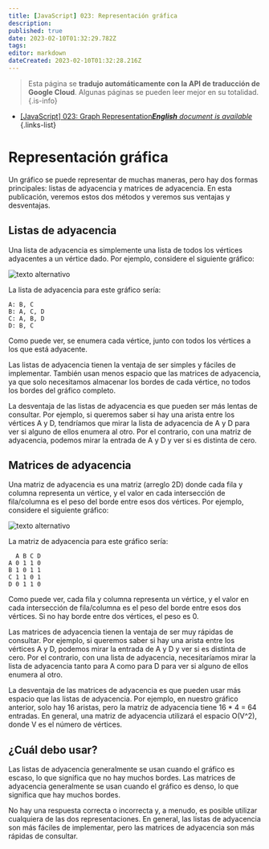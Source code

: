 ```yaml
---
title: [JavaScript] 023: Representación gráfica
description: 
published: true
date: 2023-02-10T01:32:29.782Z
tags: 
editor: markdown
dateCreated: 2023-02-10T01:32:28.216Z
---
```


> Esta página se **tradujo automáticamente con la API de traducción de Google Cloud**.
Algunas páginas se pueden leer mejor en su totalidad.{.is-info}



- [[JavaScript] 023: Graph Representation***English** document is available*](/en/Knowledge-base/Algorithm/javascript-023-graph-representation)
{.links-list}


# Representación gráfica

Un gráfico se puede representar de muchas maneras, pero hay dos formas principales: listas de adyacencia y matrices de adyacencia. En esta publicación, veremos estos dos métodos y veremos sus ventajas y desventajas.

## Listas de adyacencia

Una lista de adyacencia es simplemente una lista de todos los vértices adyacentes a un vértice dado. Por ejemplo, considere el siguiente gráfico:

![texto alternativo](https://cdncontribute.geeksforgeeks.org/wp-content/uploads/adjacency_list_1.png)

La lista de adyacencia para este gráfico sería:

```
A: B, C
B: A, C, D
C: A, B, D
D: B, C
```

Como puede ver, se enumera cada vértice, junto con todos los vértices a los que está adyacente.

Las listas de adyacencia tienen la ventaja de ser simples y fáciles de implementar. También usan menos espacio que las matrices de adyacencia, ya que solo necesitamos almacenar los bordes de cada vértice, no todos los bordes del gráfico completo.

La desventaja de las listas de adyacencia es que pueden ser más lentas de consultar. Por ejemplo, si queremos saber si hay una arista entre los vértices A y D, tendríamos que mirar la lista de adyacencia de A y D para ver si alguno de ellos enumera al otro. Por el contrario, con una matriz de adyacencia, podemos mirar la entrada de A y D y ver si es distinta de cero.

## Matrices de adyacencia

Una matriz de adyacencia es una matriz (arreglo 2D) donde cada fila y columna representa un vértice, y el valor en cada intersección de fila/columna es el peso del borde entre esos dos vértices. Por ejemplo, considere el siguiente gráfico:

![texto alternativo](https://cdncontribute.geeksforgeeks.org/wp-content/uploads/adjacency_matrix_1.png)

La matriz de adyacencia para este gráfico sería:

```
  A B C D
A 0 1 1 0
B 1 0 1 1
C 1 1 0 1
D 0 1 1 0
```

Como puede ver, cada fila y columna representa un vértice, y el valor en cada intersección de fila/columna es el peso del borde entre esos dos vértices. Si no hay borde entre dos vértices, el peso es 0.

Las matrices de adyacencia tienen la ventaja de ser muy rápidas de consultar. Por ejemplo, si queremos saber si hay una arista entre los vértices A y D, podemos mirar la entrada de A y D y ver si es distinta de cero. Por el contrario, con una lista de adyacencia, necesitaríamos mirar la lista de adyacencia tanto para A como para D para ver si alguno de ellos enumera al otro.

La desventaja de las matrices de adyacencia es que pueden usar más espacio que las listas de adyacencia. Por ejemplo, en nuestro gráfico anterior, solo hay 16 aristas, pero la matriz de adyacencia tiene 16 * 4 = 64 entradas. En general, una matriz de adyacencia utilizará el espacio O(V^2), donde V es el número de vértices.

## ¿Cuál debo usar?

Las listas de adyacencia generalmente se usan cuando el gráfico es escaso, lo que significa que no hay muchos bordes. Las matrices de adyacencia generalmente se usan cuando el gráfico es denso, lo que significa que hay muchos bordes.

No hay una respuesta correcta o incorrecta y, a menudo, es posible utilizar cualquiera de las dos representaciones. En general, las listas de adyacencia son más fáciles de implementar, pero las matrices de adyacencia son más rápidas de consultar.